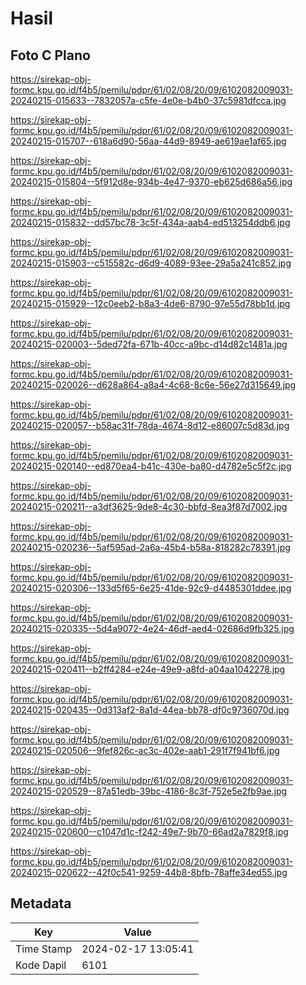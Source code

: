 # Hasil

## Foto C Plano

https://sirekap-obj-formc.kpu.go.id/f4b5/pemilu/pdpr/61/02/08/20/09/6102082009031-20240215-015633--7832057a-c5fe-4e0e-b4b0-37c5981dfcca.jpg

https://sirekap-obj-formc.kpu.go.id/f4b5/pemilu/pdpr/61/02/08/20/09/6102082009031-20240215-015707--618a6d90-56aa-44d9-8949-ae619ae1af65.jpg

https://sirekap-obj-formc.kpu.go.id/f4b5/pemilu/pdpr/61/02/08/20/09/6102082009031-20240215-015804--5f912d8e-934b-4e47-9370-eb625d686a56.jpg

https://sirekap-obj-formc.kpu.go.id/f4b5/pemilu/pdpr/61/02/08/20/09/6102082009031-20240215-015832--dd57bc78-3c5f-434a-aab4-ed513254ddb6.jpg

https://sirekap-obj-formc.kpu.go.id/f4b5/pemilu/pdpr/61/02/08/20/09/6102082009031-20240215-015903--c515582c-d6d9-4089-93ee-29a5a241c852.jpg

https://sirekap-obj-formc.kpu.go.id/f4b5/pemilu/pdpr/61/02/08/20/09/6102082009031-20240215-015929--12c0eeb2-b8a3-4de6-8790-97e55d78bb1d.jpg

https://sirekap-obj-formc.kpu.go.id/f4b5/pemilu/pdpr/61/02/08/20/09/6102082009031-20240215-020003--5ded72fa-671b-40cc-a9bc-d14d82c1481a.jpg

https://sirekap-obj-formc.kpu.go.id/f4b5/pemilu/pdpr/61/02/08/20/09/6102082009031-20240215-020026--d628a864-a8a4-4c68-8c6e-56e27d315649.jpg

https://sirekap-obj-formc.kpu.go.id/f4b5/pemilu/pdpr/61/02/08/20/09/6102082009031-20240215-020057--b58ac31f-78da-4674-8d12-e86007c5d83d.jpg

https://sirekap-obj-formc.kpu.go.id/f4b5/pemilu/pdpr/61/02/08/20/09/6102082009031-20240215-020140--ed870ea4-b41c-430e-ba80-d4782e5c5f2c.jpg

https://sirekap-obj-formc.kpu.go.id/f4b5/pemilu/pdpr/61/02/08/20/09/6102082009031-20240215-020211--a3df3625-9de8-4c30-bbfd-8ea3f87d7002.jpg

https://sirekap-obj-formc.kpu.go.id/f4b5/pemilu/pdpr/61/02/08/20/09/6102082009031-20240215-020236--5af595ad-2a6a-45b4-b58a-818282c78391.jpg

https://sirekap-obj-formc.kpu.go.id/f4b5/pemilu/pdpr/61/02/08/20/09/6102082009031-20240215-020306--133d5f65-6e25-41de-92c9-d4485301ddee.jpg

https://sirekap-obj-formc.kpu.go.id/f4b5/pemilu/pdpr/61/02/08/20/09/6102082009031-20240215-020335--5d4a9072-4e24-46df-aed4-02686d9fb325.jpg

https://sirekap-obj-formc.kpu.go.id/f4b5/pemilu/pdpr/61/02/08/20/09/6102082009031-20240215-020411--b2ff4284-e24e-49e9-a8fd-a04aa1042278.jpg

https://sirekap-obj-formc.kpu.go.id/f4b5/pemilu/pdpr/61/02/08/20/09/6102082009031-20240215-020435--0d313af2-8a1d-44ea-bb78-df0c9736070d.jpg

https://sirekap-obj-formc.kpu.go.id/f4b5/pemilu/pdpr/61/02/08/20/09/6102082009031-20240215-020506--9fef826c-ac3c-402e-aab1-291f7f941bf6.jpg

https://sirekap-obj-formc.kpu.go.id/f4b5/pemilu/pdpr/61/02/08/20/09/6102082009031-20240215-020529--87a51edb-39bc-4186-8c3f-752e5e2fb9ae.jpg

https://sirekap-obj-formc.kpu.go.id/f4b5/pemilu/pdpr/61/02/08/20/09/6102082009031-20240215-020600--c1047d1c-f242-49e7-9b70-66ad2a7829f8.jpg

https://sirekap-obj-formc.kpu.go.id/f4b5/pemilu/pdpr/61/02/08/20/09/6102082009031-20240215-020622--42f0c541-9259-44b8-8bfb-78affe34ed55.jpg


## Metadata

| Key        | Value               |
| ---------- | ------------------- |
| Time Stamp | 2024-02-17 13:05:41 |
| Kode Dapil | 6101                |



